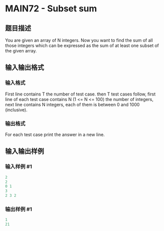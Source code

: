 # MAIN72 - Subset sum

## 题目描述

You are given an array of N integers. Now you want to find the sum of all those integers which can be expressed as the sum of at least one subset of the given array.

## 输入输出格式

### 输入格式

First line contains T the number of test case. then T test cases follow, first line of each test case contains N (1 <= N <= 100) the number of integers, next line contains N integers, each of them is between 0 and 1000 (inclusive).

### 输出格式

For each test case print the answer in a new line.

## 输入输出样例

### 输入样例 #1

```cpp
2
2
0 1
3
2 3 2
```


### 输出样例 #1

```cpp
1
21
```


